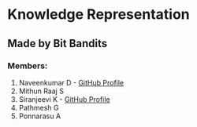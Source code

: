 # Knowledge Representation 
## Made by Bit Bandits
### Members:
1. Naveenkumar D - [GitHub Profile](https://github.com/19Naveen)
2. Mithun Raaj S
3. Siranjeevi K - [GitHub Profile](https://github.com/SiranjeeviK)
4. Pathmesh G
5. Ponnarasu A
